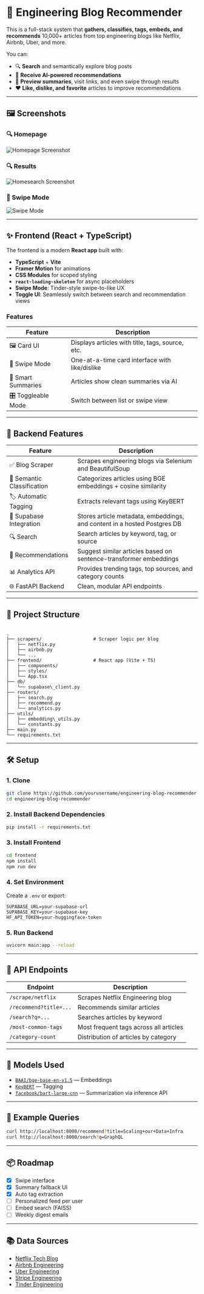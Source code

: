 # 🧠 Engineering Blog Recommender

This is a full-stack system that **gathers, classifies, tags, embeds, and recommends** 10,000+ articles from top engineering blogs like Netflix, Airbnb, Uber, and more.

You can:
- 🔍 **Search** and semantically explore blog posts  
- 🤖 **Receive AI-powered recommendations**  
- 📰 **Preview summaries**, visit links, and even swipe through results  
- ❤️ **Like, dislike, and favorite** articles to improve recommendations  

---

## 🖼️ Screenshots

### 🔍 Homepage
![Homepage Screenshot](screenshots/homePage.png)

### 🔍 Results
![Homesearch Screenshot](screenshots/homeScroll.png)

### 🤖 Swipe Mode
![Swipe Mode](screenshots/homeSwipe.png)

---

## ✨ Frontend (React + TypeScript)

The frontend is a modern **React app** built with:
- **TypeScript** + **Vite**
- **Framer Motion** for animations
- **CSS Modules** for scoped styling
- **`react-loading-skeleton`** for async placeholders
- **Swipe Mode**: Tinder-style swipe-to-like UX
- **Toggle UI**: Seamlessly switch between search and recommendation views

### Features
| Feature        | Description                                    |
|----------------|------------------------------------------------|
| 🖼️ Card UI     | Displays articles with title, tags, source, etc. |
| 🔄 Swipe Mode  | One-at-a-time card interface with like/dislike |
| 🧠 Smart Summaries | Articles show clean summaries via AI       |
| 🎛️ Toggleable Mode | Switch between list or swipe view         |

---

## 🚀 Backend Features

| Feature                         | Description                                                                 |
|--------------------------------|-----------------------------------------------------------------------------|
| ✅ Blog Scraper                | Scrapes engineering blogs via Selenium and BeautifulSoup                   |
| 🧠 Semantic Classification     | Categorizes articles using BGE embeddings + cosine similarity               |
| 🏷️ Automatic Tagging          | Extracts relevant tags using KeyBERT                                        |
| 🔐 Supabase Integration        | Stores article metadata, embeddings, and content in a hosted Postgres DB   |
| 🔍 Search                      | Search articles by keyword, tag, or source                                  |
| 🤖 Recommendations            | Suggest similar articles based on sentence-transformer embeddings           |
| 📊 Analytics API               | Provides trending tags, top sources, and category counts                    |
| 🌐 FastAPI Backend             | Clean, modular API endpoints                                                |

---

## 🧩 Project Structure

```

.
├── scrapers/                   # Scraper logic per blog
│   ├── netflix.py
│   ├── airbnb.py
│   └── ...
├── frontend/                   # React app (Vite + TS)
│   ├── components/
│   ├── styles/
│   └── App.tsx
├── db/
│   └── supabase\_client.py
├── routers/
│   ├── search.py
│   ├── recommend.py
│   └── analytics.py
├── utils/
│   ├── embedding\_utils.py
│   └── constants.py
├── main.py
└── requirements.txt

````

---

## 🛠️ Setup

### 1. Clone

```bash
git clone https://github.com/yourusername/engineering-blog-recommender.git
cd engineering-blog-recommender
````

### 2. Install Backend Dependencies

```bash
pip install -r requirements.txt
```

### 3. Install Frontend

```bash
cd frontend
npm install
npm run dev
```

### 4. Set Environment

Create a `.env` or export:

```env
SUPABASE_URL=your-supabase-url
SUPABASE_KEY=your-supabase-key
HF_API_TOKEN=your-huggingface-token
```

### 5. Run Backend

```bash
uvicorn main:app --reload
```

---

## 🔌 API Endpoints

| Endpoint               | Description                            |
| ---------------------- | -------------------------------------- |
| `/scrape/netflix`      | Scrapes Netflix Engineering blog       |
| `/recommend?title=...` | Recommends similar articles            |
| `/search?q=...`        | Searches articles by keyword           |
| `/most-common-tags`    | Most frequent tags across all articles |
| `/category-count`      | Distribution of articles by category   |

---

## 🤖 Models Used

* [`BAAI/bge-base-en-v1.5`](https://huggingface.co/BAAI/bge-base-en-v1.5) — Embeddings
* [`KeyBERT`](https://github.com/MaartenGr/KeyBERT) — Tagging
* [`facebook/bart-large-cnn`](https://huggingface.co/facebook/bart-large-cnn) — Summarization via inference API

---

## 🧪 Example Queries

```bash
curl http://localhost:8000/recommend?title=Scaling+our+Data+Infra
curl http://localhost:8000/search?q=GraphQL
```

---

## 📦 Roadmap

* [x] Swipe interface
* [x] Summary fallback UI
* [x] Auto tag extraction
* [ ] Personalized feed per user
* [ ] Embed search (FAISS)
* [ ] Weekly digest emails

---

## 📚 Data Sources

* [Netflix Tech Blog](https://netflixtechblog.com/)
* [Airbnb Engineering](https://medium.com/airbnb-engineering)
* [Uber Engineering](https://www.uber.com/blog/engineering/)
* [Stripe Engineering](https://stripe.com/blog)
* [Tinder Engineering](https://medium.com/tinder)
